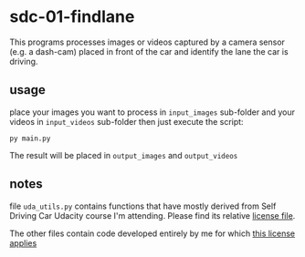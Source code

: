 # sdc-01-findlane

This programs processes images or videos captured by a camera sensor (e.g. a dash-cam) placed in front of the car
and identify the lane the car is driving.

## usage

place your images you want to process in `input_images` sub-folder and your videos in `input_videos` sub-folder then just execute the script:

```
py main.py
```

The result will be placed in `output_images` and `output_videos` 


## notes

file `uda_utils.py` contains functions that have mostly derived from Self Driving Car Udacity course I'm attending. Please find its relative [license file](docs/UDACITY_LICENSE).

The other files contain code developed entirely by me for which [this license applies](LICENSE)
